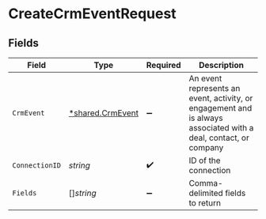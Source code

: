 # CreateCrmEventRequest


## Fields

| Field                                                                                                           | Type                                                                                                            | Required                                                                                                        | Description                                                                                                     |
| --------------------------------------------------------------------------------------------------------------- | --------------------------------------------------------------------------------------------------------------- | --------------------------------------------------------------------------------------------------------------- | --------------------------------------------------------------------------------------------------------------- |
| `CrmEvent`                                                                                                      | [*shared.CrmEvent](../../models/shared/crmevent.md)                                                             | :heavy_minus_sign:                                                                                              | An event represents an event, activity, or engagement and is always associated with a deal, contact, or company |
| `ConnectionID`                                                                                                  | *string*                                                                                                        | :heavy_check_mark:                                                                                              | ID of the connection                                                                                            |
| `Fields`                                                                                                        | []*string*                                                                                                      | :heavy_minus_sign:                                                                                              | Comma-delimited fields to return                                                                                |